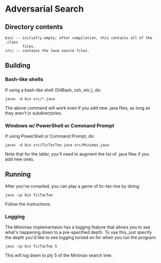 # Adversarial Search

## Directory contents

    bin/ -- initially empty; after compilation, this contains all of the .class
            files.
    src/ -- contains the Java source files.

## Building

### Bash-like shells
If using a bash-like shell (GitBash, zsh, etc.), do:

```
javac -d bin src/*.java
```

The above command will work even if you add new .java files, as long as they
aren't in subdirectories.

### Windows w/ PowerShell or Command Prompt
If using PowerShell or Command Prompt, do:

```
javac -d bin src/TicTacToe.java src/Minimax.java
```

Note that for the latter, you'll need to augment the list of .java files if you
add new ones.

## Running
After you've compiled, you can play a game of tic-tac-toe by doing:

```
java -cp bin TicTacToe
```

Follow the instructions.

### Logging
The Mimimax implementaion has a logging feature that allows you to see what's
happening down to a pre-specified depth. To use this, just specify the depth
you'd like to see logging turned on for when you run the program:

```
java -cp bin TicTacToe 5
```

This will log down to ply 5 of the Minimax search tree.
